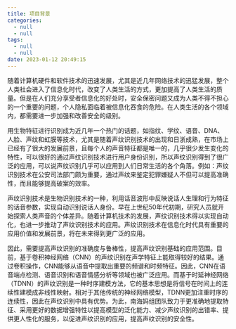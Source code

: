 ```yaml
---
title: 项目背景
categories:
  - null
  - null
tags:
  - null
  - null
date: 2023-01-12 20:49:15
---
```




随着计算机硬件和软件技术的迅速发展，尤其是近几年网络技术的迅猛发展，整个人类社会进入了信息化时代，改变了人类生活的方式，更加提高了人类生活的质量。但是在人们充分享受者信息化的好处时，安全保密问题又成为人类不得不担心的一个重要的问题，个人隐私面临着被信息化吞食的危险。在人类生活的各个领域内，都需要进一步加强和改善安全的级别。





<!-- more-->

用生物特征进行识别成为近几年一个热门的话题，如指纹、学纹、语音、DNA、人脸、声纹和虹膜等技术，尤其是随着声纹识别技术的出现和日浙成熟，在市场上已经有了很大的发展前景，且每个人的声音特征都是唯一的，几乎很少发生变化的特性，可以很好的通过声纹识别技术进行用户身份识别，所以声纹识别得到了很广泛的应用，可以说声纹识别几乎可以应用到人们日常生活的各个角落。例如：声纹识别技术在公安司法部门颇为重要，通过声纹来鉴定犯罪嫌疑人不但可以提高准确性，而且能够提高破案的效率。

声纹识别技术是生物识别技术的一种，利用话音波形中反映说话人生理和行为特征的话音参数，实现自动识别说话人身份。早在上世纪50年代初期，研究人员就开始探索人类声音的个体差异。随着计算机技术的发展，声纹识别技术得以实现自动化，也进一步推动了声纹识别技术的应用。声纹识别技术在信息化时代具有重要的应用价值和发展前景，将在未来得到更广泛的应用。

因此，需要提高声纹识别的准确度与鲁棒性，提高声纹识别基础的应用范围。目前，基于卷积神经网络（CNN）的声纹识别在声学特征上能取得较好的结果。通过卷积操作，CNN能够从语音中提取出重要的频谱和时频特征。因此，CNN在语音端点检测、语音识别和语音情感分析等领域也被广泛应用。而基于时延神经网络（TDNN）的声纹识别是一种时序建模方法，它的基本思想是将信号在时间上的连续性建模成非线性映射。相对于其他传统的神经网络模型，TDNN更加注重时序的连续性，因此在声纹识别中具有优势。为此，南海妈组团队致力于更准确地提取特征、采用更好的数据增强特性以提高模型的泛化能力、减少声纹识别的出错率、提供更人性化的服务，以促进声纹识别的应用，提高声纹识别的安全性。
